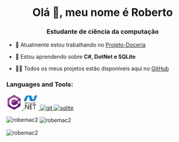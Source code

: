 <h1 align="center">Olá 👋, meu nome é Roberto</h1>
<h3 align="center">Estudante de ciência da computação</h3>

- 🔭 Atualmente estou trabalhando no [Projeto-Doceria](https://github.com/Robemac2/Projeto-Doceria)

- 🌱 Estou aprendendo sobre **C#, DotNet e SQLite**

- 👨‍💻 Todos os meus projetos estão disponíveis aqui no [GitHub](https://github.com/Robemac2?tab=repositories)

<h3 align="left">Languages and Tools:</h3>
<p align="left"> <a href="https://www.w3schools.com/cs/" target="_blank" rel="noreferrer"> <img src="https://raw.githubusercontent.com/devicons/devicon/master/icons/csharp/csharp-original.svg" alt="csharp" width="40" height="40"/> </a> <a href="https://dotnet.microsoft.com/" target="_blank" rel="noreferrer"> <img src="https://raw.githubusercontent.com/devicons/devicon/master/icons/dot-net/dot-net-original-wordmark.svg" alt="dotnet" width="40" height="40"/> </a> <a href="https://git-scm.com/" target="_blank" rel="noreferrer"> <img src="https://www.vectorlogo.zone/logos/git-scm/git-scm-icon.svg" alt="git" width="40" height="40"/> </a> <a href="https://www.sqlite.org/" target="_blank" rel="noreferrer"> <img src="https://www.vectorlogo.zone/logos/sqlite/sqlite-icon.svg" alt="sqlite" width="40" height="40"/> </a> </p>

<p><img align="left" src="https://github-readme-stats.vercel.app/api/top-langs?username=robemac2&show_icons=true&theme=dark&locale=en&layout=compact" alt="robemac2" /></p>

<p>&nbsp;<img align="center" src="https://github-readme-stats.vercel.app/api?username=robemac2&show_icons=true&theme=dark&locale=en" alt="robemac2" /></p>

<p><img align="center" src="https://github-readme-streak-stats.herokuapp.com/?user=robemac2&theme=dark" alt="robemac2" /></p>
